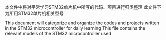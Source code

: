 本文件中将对平常学习STM32单片机中所写的代码、项目进行归类整理
此文件下为所用STM32单片机相关型号

This document will categorize and organize the codes and projects written in the STM32 microcontroller for daily learning
This file contains the relevant models of the STM32 microcontroller used